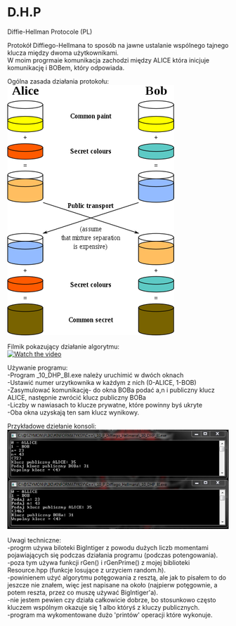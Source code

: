 # D.H.P
Diffie-Hellman Protocole (PL)

Protokół Diffiego-Hellmana to sposób na jawne ustalanie wspólnego tajnego klucza między dwoma użytkownikami.  
W moim progrmaie komunikacja zachodzi między ALICE która inicjuje komunikację i BOBem, który odpowiada.  
  
Ogólna zasada działania protokołu:  
![](380px-Diffie-Hellman_Key_Exchange.png)
  
Filmik pokazujący działanie algorytmu:  
[![Watch the video](https://img.youtube.com/vi/siRUU4i48wE/maxresdefault.jpg)](https://youtu.be/siRUU4i48wE)
  
Używanie programu:  
-Program _10_DHP_BI.exe należy uruchimić w dwóch oknach  
-Ustawić numer urzytkownika w każdym z nich (0-ALICE, 1-BOB)  
-Zasymulować komunikację- do okna BOBa podać a,n i publiczny klucz ALICE, następnie zwrócić klucz publiczny BOBa  
-Liczby w nawiasach to klucze prywatne, które powinny byś ukryte  
-Oba okna uzyskają ten sam klucz wynikowy.  
  
Przykładowe dziełanie konsoli:  
  ![](console.PNG)  
  
Uwagi techniczne:  
-progrm używa biloteki BigIntiger z powodu dużych liczb momentami pojawiających się podczas działania programu (podczas potengowania).  
-poza tym używa funkcji rGen() i rGenPrime() z mojej biblioteki Resource.hpp (funkcje losujące z urzyciem random.h).  
-powinienem użyć algorytmu potęgowania z resztą, ale jak to pisałem to do jeszcze nie znałem, więc jest napisane na około (najpierw potęgownie, a potem reszta, przez co muszę używać BigIntiger'a).  
-nie jestem pewien czy działa całkowicie dobrze, bo stosunkowo często kluczem wspólnym okazuje się 1 albo któryś z kluczy publicznych.  
-program ma wykomentowane dużo 'printów' operacji które wykonuje.  
